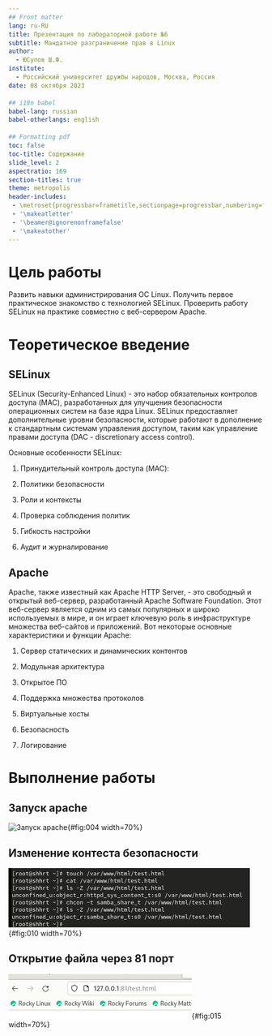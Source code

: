```yaml
---
## Front matter
lang: ru-RU
title: Презентация по лабораторной работе №6
subtitle: Мандатное разграничение прав в Linux
author:
  - ЮСупов Ш.Ф.
institute:
  - Российский университет дружбы народов, Москва, Россия
date: 08 октября 2023

## i18n babel
babel-lang: russian
babel-otherlangs: english

## Formatting pdf
toc: false
toc-title: Содержание
slide_level: 2
aspectratio: 169
section-titles: true
theme: metropolis
header-includes:
 - \metroset{progressbar=frametitle,sectionpage=progressbar,numbering=fraction}
 - '\makeatletter'
 - '\beamer@ignorenonframefalse'
 - '\makeatother'
---
```


# Цель работы

Развить навыки администрирования ОС Linux. Получить первое практическое знакомство с технологией SELinux.
Проверить работу SELinux на практике совместно с веб-сервером Apache.


# Теоретическое введение

## SELinux
SELinux (Security-Enhanced Linux) - это набор обязательных контролов доступа (MAC), разработанных для улучшения безопасности операционных систем на базе ядра Linux. SELinux предоставляет дополнительные уровни безопасности, которые работают в дополнение к стандартным системам управления доступом, таким как управление правами доступа (DAC - discretionary access control).

Основные особенности SELinux:

1. Принудительный контроль доступа (MAC):

2. Политики безопасности

3. Роли и контексты

4. Проверка соблюдения политик

5. Гибкость настройки

6. Аудит и журналирование


## Apache

Apache, также известный как Apache HTTP Server, - это свободный и открытый веб-сервер, разработанный Apache Software Foundation. Этот веб-сервер является одним из самых популярных и широко используемых в мире, и он играет ключевую роль в инфраструктуре множества веб-сайтов и приложений. Вот некоторые основные характеристики и функции Apache:

1. Сервер статических и динамических контентов

2. Модульная архитектура

3. Открытое ПО

4. Поддержка множества протоколов

5. Виртуальные хосты

6. Безопасность

7. Логирование

# Выполнение работы 

## Запуск apache

![Запуск apache](image/l6_4.png){#fig:004 width=70%}

## Изменение контеста безопасности

![Изменение контеста безопасности](image/l6_10.png){#fig:010 width=70%}

## Открытие файла через 81 порт

![Открытие файла](image/l6_15.png){#fig:015 width=70%}



